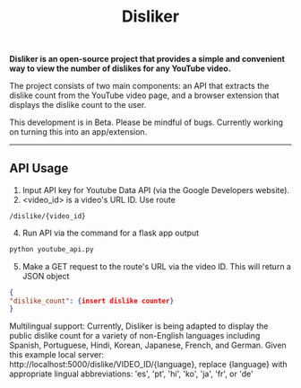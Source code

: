 <h1 align="center">Disliker</h1>
<br />

<p>
<strong>Disliker is an open-source project that provides a simple and convenient way to view the number of dislikes for any YouTube video. </strong>
</p>
<p>
The project consists of two main components: an API that extracts the dislike count from the YouTube video page, and a browser extension that displays the dislike count to the user.
</p>
<p>
This development is in Beta. Please be mindful of bugs. Currently working on turning this into an app/extension. 
</p>

---

<h2>API Usage</h2>

1. Input API key for Youtube Data API (via the Google Developers website).
2. <video_id> is a video's URL ID. Use route 
```
/dislike/{video_id}
```
4. Run API via the command for a flask app output
```python
python youtube_api.py
```
5. Make a GET request to the route's URL via the video ID. This will return a JSON object 
```json
{
"dislike_count": {insert dislike counter} 
}
```
Multilingual support: Currently, Disliker is being adapted to display the public dislike count for a variety of non-English languages including Spanish, Portuguese, Hindi, Korean, Japanese, French, and German. 
Given this example local server: http://localhost:5000/dislike/VIDEO_ID/{language}, replace {language} with appropriate lingual abbreviations: 'es', 'pt', 'hi', 'ko', 'ja', 'fr', or 'de'




